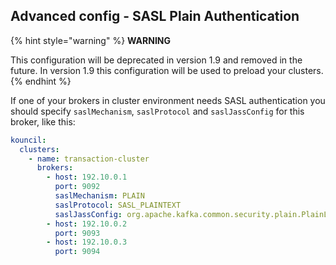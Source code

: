 ## Advanced config - SASL Plain Authentication

{% hint style="warning" %}
**WARNING**

This configuration will be deprecated in version 1.9 and removed in the future. In version 1.9 this configuration will be used to preload your clusters.
{% endhint %}

If one of your brokers in cluster environment needs SASL authentication you should specify `saslMechanism`, `saslProtocol` and `saslJassConfig` for this broker, like this:

```yaml
kouncil:
  clusters:
    - name: transaction-cluster
      brokers:
        - host: 192.10.0.1
          port: 9092
          saslMechanism: PLAIN
          saslProtocol: SASL_PLAINTEXT
          saslJassConfig: org.apache.kafka.common.security.plain.PlainLoginModule required username="user" password="secret";
        - host: 192.10.0.2
          port: 9093
        - host: 192.10.0.3
          port: 9094
```

